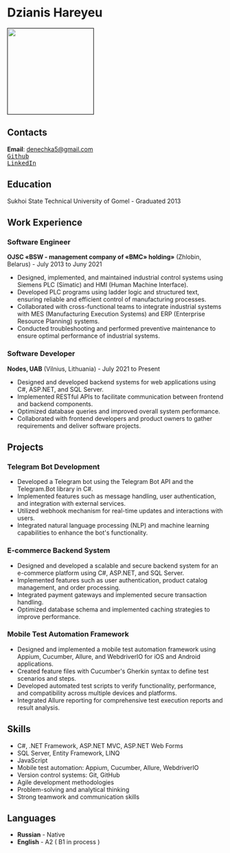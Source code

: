 # Dzianis Hareyeu

<img src="https://media.licdn.com/dms/image/C5603AQE39GfByd7Uuw/profile-displayphoto-shrink_800_800/0/1630489978384?e=1693440000&v=beta&t=BjEmxXBqihY0jYy3wObS_DExPjpjdo7qT4g5j7DsxXo" width="200" height="200" border="1">

## Contacts
**Email**: denechka5@gmail.com<br>
[<kbd>Github</kbd>](https://github.com/denis-ga)<br>
<kbd>[LinkedIn](https://www.linkedin.com/in/dzianis-hareyeu-b0694121b)</kbd><br>

## Education
Sukhoi State Technical University of Gomel - Graduated 2013

## Work Experience
### Software Engineer
**OJSC «BSW - management company of «BMC» holding»** (Zhlobin, Belarus) - July 2013 to Juny 2021
- Designed, implemented, and maintained industrial control systems using Siemens PLC (Simatic) and HMI (Human Machine Interface).
- Developed PLC programs using ladder logic and structured text, ensuring reliable and efficient control of manufacturing processes.
- Collaborated with cross-functional teams to integrate industrial systems with MES (Manufacturing Execution Systems) and ERP (Enterprise Resource Planning) systems.
- Conducted troubleshooting and performed preventive maintenance to ensure optimal performance of industrial systems.

### Software Developer
**Nodes, UAB** (Vilnius, Lithuania) - July 2021 to Present
- Designed and developed backend systems for web applications using C#, ASP.NET, and SQL Server.
- Implemented RESTful APIs to facilitate communication between frontend and backend components.
- Optimized database queries and improved overall system performance.
- Collaborated with frontend developers and product owners to gather requirements and deliver software projects.

## Projects
### Telegram Bot Development
- Developed a Telegram bot using the Telegram Bot API and the Telegram.Bot library in C#.
- Implemented features such as message handling, user authentication, and integration with external services.
- Utilized webhook mechanism for real-time updates and interactions with users.
- Integrated natural language processing (NLP) and machine learning capabilities to enhance the bot's functionality.

### E-commerce Backend System
- Designed and developed a scalable and secure backend system for an e-commerce platform using C#, ASP.NET, and SQL Server.
- Implemented features such as user authentication, product catalog management, and order processing.
- Integrated payment gateways and implemented secure transaction handling.
- Optimized database schema and implemented caching strategies to improve performance.

### Mobile Test Automation Framework
- Designed and implemented a mobile test automation framework using Appium, Cucumber, Allure, and WebdriverIO for iOS and Android applications.
- Created feature files with Cucumber's Gherkin syntax to define test scenarios and steps.
- Developed automated test scripts to verify functionality, performance, and compatibility across multiple devices and platforms.
- Integrated Allure reporting for comprehensive test execution reports and result analysis.

## Skills
- C#, .NET Framework, ASP.NET MVC, ASP.NET Web Forms
- SQL Server, Entity Framework, LINQ
- JavaScript
- Mobile test automation: Appium, Cucumber, Allure, WebdriverIO
- Version control systems: Git, GitHub
- Agile development methodologies
- Problem-solving and analytical thinking
- Strong teamwork and communication skills

## Languages
- **Russian** - Native<br>
- **English** - A2 ( B1 in process )
